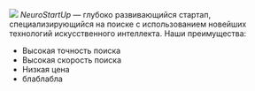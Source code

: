 ![](https://netology-code.github.io/git-homeworks/introduction/assets/logo.png) *NeuroStartUp* — глубоко развивающийся стартап, специализирующийся на поиске с использованием
 новейших технологий искусственного интеллекта. 
Наши преимущества: 
 * Высокая точность поиска
 * Высокая скорость поиска
 * Низкая цена
 * блаблабла